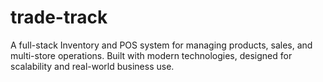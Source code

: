# trade-track
A full-stack Inventory and POS system for managing products, sales, and multi-store operations. Built with modern technologies, designed for scalability and real-world business use.
